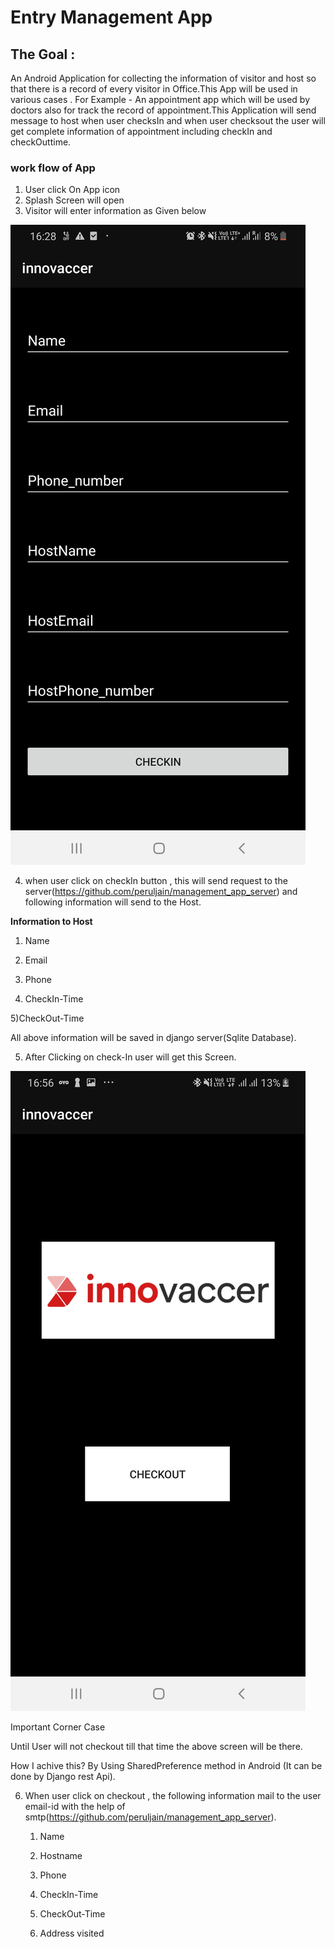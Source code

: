 # **Entry Management App**

## The Goal :

An Android Application for collecting the information of visitor and host so that there is a record of every visitor in Office.This App will be used in various cases . For Example - An appointment app which will be used by doctors also for track the record of appointment.This Application will send message to host when user checksIn and when user checksout the user will get complete information of appointment including checkIn and checkOuttime.

### work flow of App

1) User click On App icon
2) Splash Screen will open
3) Visitor will enter information as Given below

![Test Image 1](Screenshot_20191127-162857_innovaccer.jpg)

4) when user click on checkIn button , this will send request to the server(https://github.com/peruljain/management_app_server) and following information will send to the Host.

**Information to Host**
1) Name

2) Email

3) Phone

4) CheckIn-Time

5)CheckOut-Time

All above information will be saved in django server(Sqlite Database).

5) After Clicking on check-In user will get this Screen.

![Test Image 2](Screenshot_20191127-165641_innovaccer.jpg)

Important Corner Case

Until User will not checkout till that time the above screen will be there.

How I achive this?
By Using SharedPreference method in Android (It can be done by Django rest Api).

6) When user click on checkout , the following information mail to the user email-id with the help of smtp(https://github.com/peruljain/management_app_server).

   1. Name

   2. Hostname

   3. Phone

   4. CheckIn-Time

   5. CheckOut-Time

   6. Address visited


